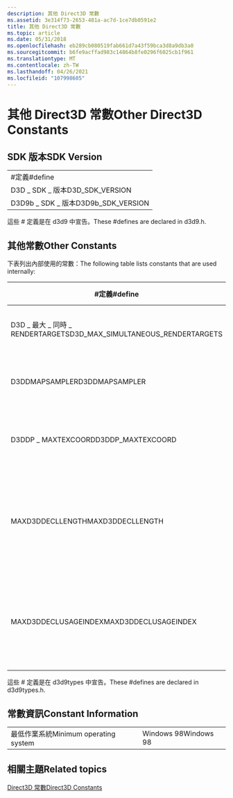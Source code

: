 ```yaml
---
description: 其他 Direct3D 常數
ms.assetid: 3e314f73-2653-481a-ac7d-1ce7db0591e2
title: 其他 Direct3D 常數
ms.topic: article
ms.date: 05/31/2018
ms.openlocfilehash: eb289cb080519fab661d7a43f59bca3d8a9db3a0
ms.sourcegitcommit: b6fe9acffad983c14864b8fe0296f6025cb1f961
ms.translationtype: MT
ms.contentlocale: zh-TW
ms.lasthandoff: 04/26/2021
ms.locfileid: "107998605"
---
```

# <a name="other-direct3d-constants"></a><span data-ttu-id="ab33a-103">其他 Direct3D 常數</span><span class="sxs-lookup"><span data-stu-id="ab33a-103">Other Direct3D Constants</span></span>

## <a name="sdk-version"></a><span data-ttu-id="ab33a-104">SDK 版本</span><span class="sxs-lookup"><span data-stu-id="ab33a-104">SDK Version</span></span>



|                     |
|---------------------|
| <span data-ttu-id="ab33a-105">\#定義</span><span class="sxs-lookup"><span data-stu-id="ab33a-105">\#define</span></span>            |
| <span data-ttu-id="ab33a-106">D3D \_ SDK \_ 版本</span><span class="sxs-lookup"><span data-stu-id="ab33a-106">D3D\_SDK\_VERSION</span></span>   |
| <span data-ttu-id="ab33a-107">D3D9b \_ SDK \_ 版本</span><span class="sxs-lookup"><span data-stu-id="ab33a-107">D3D9b\_SDK\_VERSION</span></span> |



 

<span data-ttu-id="ab33a-108">這些 \# 定義是在 d3d9 中宣告。</span><span class="sxs-lookup"><span data-stu-id="ab33a-108">These \#defines are declared in d3d9.h.</span></span>

## <a name="other-constants"></a><span data-ttu-id="ab33a-109">其他常數</span><span class="sxs-lookup"><span data-stu-id="ab33a-109">Other Constants</span></span>

<span data-ttu-id="ab33a-110">下表列出內部使用的常數：</span><span class="sxs-lookup"><span data-stu-id="ab33a-110">The following table lists constants that are used internally:</span></span>



| <span data-ttu-id="ab33a-111">\#定義</span><span class="sxs-lookup"><span data-stu-id="ab33a-111">\#define</span></span>                              | <span data-ttu-id="ab33a-112">值</span><span class="sxs-lookup"><span data-stu-id="ab33a-112">Value</span></span>                                             | <span data-ttu-id="ab33a-113">描述</span><span class="sxs-lookup"><span data-stu-id="ab33a-113">Description</span></span>                                                        |
|---------------------------------------|---------------------------------------------------|--------------------------------------------------------------------|
| <span data-ttu-id="ab33a-114">D3D \_ 最大 \_ 同時 \_ RENDERTARGETS</span><span class="sxs-lookup"><span data-stu-id="ab33a-114">D3D\_MAX\_SIMULTANEOUS\_RENDERTARGETS</span></span> | <span data-ttu-id="ab33a-115">4</span><span class="sxs-lookup"><span data-stu-id="ab33a-115">4</span></span>                                                 | <span data-ttu-id="ab33a-116">Rendertargets 數目上限。</span><span class="sxs-lookup"><span data-stu-id="ab33a-116">The maximum number of rendertargets.</span></span>                               |
| <span data-ttu-id="ab33a-117">D3DDMAPSAMPLER</span><span class="sxs-lookup"><span data-stu-id="ab33a-117">D3DDMAPSAMPLER</span></span>                        | <span data-ttu-id="ab33a-118">256</span><span class="sxs-lookup"><span data-stu-id="ab33a-118">256</span></span>                                               | <span data-ttu-id="ab33a-119">置換地圖樣本的最大數目。</span><span class="sxs-lookup"><span data-stu-id="ab33a-119">The maximum number of displacement map samples.</span></span>                    |
| <span data-ttu-id="ab33a-120">D3DDP \_ MAXTEXCOORD</span><span class="sxs-lookup"><span data-stu-id="ab33a-120">D3DDP\_MAXTEXCOORD</span></span>                    | <span data-ttu-id="ab33a-121">8</span><span class="sxs-lookup"><span data-stu-id="ab33a-121">8</span></span>                                                 | <span data-ttu-id="ab33a-122">材質座標的最大數目。</span><span class="sxs-lookup"><span data-stu-id="ab33a-122">The maximum number of texture coordinates.</span></span>                         |
| <span data-ttu-id="ab33a-123">MAXD3DDECLLENGTH</span><span class="sxs-lookup"><span data-stu-id="ab33a-123">MAXD3DDECLLENGTH</span></span>                      | <span data-ttu-id="ab33a-124">64 (不包含 "end" 標記頂點元素) </span><span class="sxs-lookup"><span data-stu-id="ab33a-124">64 (does not include "end" marker vertex element)</span></span> | <span data-ttu-id="ab33a-125">頂點宣告中的元素數目上限。</span><span class="sxs-lookup"><span data-stu-id="ab33a-125">Maximum number of elements in a vertex declaration.</span></span>                |
| <span data-ttu-id="ab33a-126">MAXD3DDECLUSAGEINDEX</span><span class="sxs-lookup"><span data-stu-id="ab33a-126">MAXD3DDECLUSAGEINDEX</span></span>                  | <span data-ttu-id="ab33a-127">15</span><span class="sxs-lookup"><span data-stu-id="ab33a-127">15</span></span>                                                | <span data-ttu-id="ab33a-128">可以在頂點宣告中使用的最大索引 (0-15) 。</span><span class="sxs-lookup"><span data-stu-id="ab33a-128">The maximum index (0-15) that can be used in a vertex declaration.</span></span> |



 

<span data-ttu-id="ab33a-129">這些 \# 定義是在 d3d9types 中宣告。</span><span class="sxs-lookup"><span data-stu-id="ab33a-129">These \#defines are declared in d3d9types.h.</span></span>

## <a name="constant-information"></a><span data-ttu-id="ab33a-130">常數資訊</span><span class="sxs-lookup"><span data-stu-id="ab33a-130">Constant Information</span></span>



|                          |            |
|--------------------------|------------|
| <span data-ttu-id="ab33a-131">最低作業系統</span><span class="sxs-lookup"><span data-stu-id="ab33a-131">Minimum operating system</span></span> | <span data-ttu-id="ab33a-132">Windows 98</span><span class="sxs-lookup"><span data-stu-id="ab33a-132">Windows 98</span></span> |



 

## <a name="related-topics"></a><span data-ttu-id="ab33a-133">相關主題</span><span class="sxs-lookup"><span data-stu-id="ab33a-133">Related topics</span></span>

<dl> <dt>

[<span data-ttu-id="ab33a-134">Direct3D 常數</span><span class="sxs-lookup"><span data-stu-id="ab33a-134">Direct3D Constants</span></span>](dx9-graphics-reference-d3d-constants.md)
</dt> </dl>

 

 



